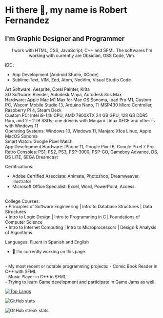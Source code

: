 
# Hi there 👋, my name is Robert Fernandez
## I'm Graphic Designer and Programmer


<p align="center">
I work with HTML, CSS, JavaScript; C++ and SFML
The softwares I'm working with currently are Obsidian, OSS Code, Vim.
</p>


IDE : <br>
- App Development [Android Studio, XCode]
  <br>
- Sublime Text, VIM, Zed, Atom, NeoVim, Visual Studio Code


Art Software: Aesprite, Corel Painter, Krita
<br>
3D Software: Blender, Autodesk Maya, Autodesk 3ds Max
<br>
Hardware: Apple Mac M1 Max for Mac OS Sonoma, Ipad Pro M1, Custom PC, Wacom Mobile Studio 13, Arduino Nano, TI MSP430 Micro Controller, Raspberry Pi 4, Steam Deck
<br>
Custom PC: Intel i9-14k CPU, AMD 7900XTX 24 GB GPU, 128 GB DDR5 Ram, and 2 - 2TB SSDs; one drive is with Manjaro Linux XFCE and other is with Windows 11
<br>
Operating Systems: Windows 10, Windows 11, Manjaro Xfce Linux, Apple MacOS Sonoma 
<br>
Smart Watch: Google Pixel Watch
<br>
App Development Hardware: IPhone 11, Google Pixel 6, Google Pixel 7 Pro
<br>
Retro Consoles: PS1, PS2, PS3, PSP-3000, PSP-GO, Gameboy Advance, DS, DS LITE, SEGA Dreamcast


Certifications: <br>
- Adobe Certified Associate: Animate, Photoshop, Dreamweaver, Illustrator
  <br>
- Microsoft Office Specialist: Excel, Word, PowerPoint, Access
<br>
College Courses:
<br>
• Principles of Software Engineering | Intro to Database Structures | Data Structures
<br>
• Intro to Logic Design | Intro to Programming in C | Foundations of Computer Science
<br>
• Intro to Internet Computing | Intro to Microprocessors | Design & Analysis of Algorithms
<br>

Languages:
Fluent in Spanish and English
<br>
- 🔭 I’m currently working on this page. 
<br>
- My most recent or notable programming projects:
      - Comic Book Reader in C++ with SFML
<br>
  - Music Player in C++ in SFML.
<br>
- Trying to learn Game development and participate in Game Jams as well.


[![Top Langs](https://github-readme-stats.vercel.app/api/top-langs/?username=robfernan)](https://github.com/anuraghazra/github-readme-stats)

![GitHub stats](https://github-readme-stats.vercel.app/api?username=robfernan&show_icons=true)  


![GitHub streak stats](https://streak-stats.demolab.com/?user=robfernan)  

